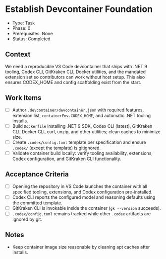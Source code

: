 # Establish Devcontainer Foundation
- Type: Task
- Phase: 0
- Prerequisites: None
- Status: Completed

## Context
We need a reproducible VS Code devcontainer that ships with .NET 9 tooling, Codex CLI, GitKraken CLI, Docker utilities, and the mandated extension set so contributors can work without host setup. This also ensures CODEX_HOME and config scaffolding exist from the start.

## Work Items
- [ ] Author `.devcontainer/devcontainer.json` with required features, extension list, `containerEnv.CODEX_HOME`, and automatic .NET tooling installs.
- [ ] Build `Dockerfile` installing .NET 9 SDK, Codex CLI (latest), GitKraken CLI, Docker CLI, curl, unzip, and other utilities; clean caches to minimize size.
- [ ] Create `.codex/config.toml` template per specification and ensure `.codex/` (except the template) is gitignored.
- [ ] Validate container build locally: verify tooling availability, extensions, Codex configuration, and GitKraken CLI functionality.

## Acceptance Criteria
- [ ] Opening the repository in VS Code launches the container with all specified tooling, extensions, and Codex configuration pre-installed.
- [ ] Codex CLI reports the configured model and reasoning defaults using the committed template.
- [ ] GitKraken CLI is invokable inside the container (`gk --version` succeeds).
- [ ] `.codex/config.toml` remains tracked while other `.codex` artifacts are ignored by git.

## Notes
- Keep container image size reasonable by cleaning apt caches after installs.
